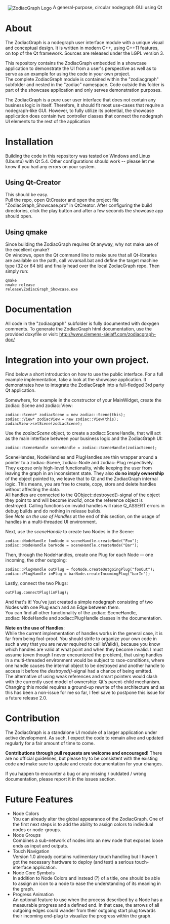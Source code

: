 <p align="center">
  <img align="center" src="https://github.com/clemenssielaff/ZodiacGraph/raw/master/doc/res/zodiac_text.png" alt="ZodiacGraph Logo">
  A general-purpose, circular nodegraph GUI using Qt
</p>

# About
The ZodiacGraph is a nodegraph user interface module with a unique visual and conceptual design.
It is written in modern C++, using C++11 features, on top of the Qt framework.
Sources are released under the LGPL version 3.

This repository contains the ZodiacGraph embedded in a showcase application to demonstrate the UI from a user's 
perspective as well as to serve as an example for using the code in your own project.<br>
The complete ZodiacGraph module is contained within the "zodiacgraph" subfolder and nested in the "zodiac" namespace.
Code outside this folder is part of the showcase application and only serves demonstration purposes.

The ZodiacGraph is a pure user user interface that does not contain any business logic in itself.
Therefore, it should fit most use-cases that require a nodegraph-like GUI.
However, to fully utilize its potential, the showcase application does contain two controller classes that connect the
nodegraph UI elements to the rest of the application

# Installation
Building the code in this repository was tested on Windows and Linux (Ubuntu) with Qt 5.4.
Other configurations should work -- please let me know if you had any errors on your system.

## Using Qt-Creator
This should be easy.<br>
Pull the repo, open QtCreator and open the project file "ZodiacGraph_Showcase.pro" in QtCreator.
After configuring the build directories, click the play button and after a few seconds the showcase app should open.

## Using qmake
Since building the ZodiacGraph requires Qt anyway, why not make use of the excellent qmake?<br>
On windows, open the Qt command line to make sure that all Qt-libraries are available on the path, call
vcvarsall.bat and define the target machine type (32 or 64 bit) and finally head over the local ZodiacGraph repo.
Then simply run:
~~~~
qmake
nmake release
release\ZodiacGraph_Showcase.exe
~~~~

# Documentation
All code in the "zodiacgraph" subfolder is fully documented with doxygen comments.
To generate the ZodiacGraph html documentation, use the provided doxyfile or visit: 
http://www.clemens-sielaff.com/zodiacgraph-doc/

# Integration into your own project.
Find below a short introduction on how to use the public interface.
For a full example implementation, take a look at the showcase application.
It demonstrates how to integrate the ZodiacGraph into a full-fledged 3rd party Qt application.

Somewhere, for example in the constructor of your MainWidget, create the zodiac::Scene and zodiac::View:
~~~~
zodiac::Scene* zodiacScene = new zodiac::Scene(this);
zodiac::View* zodiacView = new zodiac::View(this);
zodiacView->setScene(zodiacScene);
~~~~

Use the <i>zodiacScene</i> object, to create a zodiac::SceneHandle, that will act as the main interface between your 
business logic and the ZodiacGraph UI:
~~~~
zodiac::SceneHandle sceneHandle = zodiac::SceneHandle(zodiacScene);
~~~~

SceneHandes, NodeHandles and PlugHandles are thin wrapper around a pointer to a zodiac::Scene, zodiac::Node and zodiac::Plug respectively.
They expose only high-level functionality, while keeping the user from leaving the graph in an inconsistent state.
They also <b>do no imply ownership</b> of the object pointed to, we leave that to Qt and the ZodiacGraph internal 
logic.
This means, you are free to create, copy, store and delete handles without affecting the data.<br>
All handles are connected to the QObject::destroyed()-signal of the object they point to and will become
<i>invalid</i>, once the reference object is destroyed.
Calling functions on invalid handles will raise Q_ASSERT errors in debug builds and do nothing in release builds.<br>
See <i>Note on the use of Handles</i> at the end of this section, on the usage of handles in a multi-threaded UI 
environment.

Next, use the <i>sceneHandle</i> to create two Nodes in the Scene:
~~~~
zodiac::NodeHandle fooNode = sceneHandle.createNode("Foo");
zodiac::NodeHandle barNode = sceneHandle.createNode("Bar");
~~~~

Then, through the NodeHandles, create one Plug for each Node -- one incoming, the other outgoing:
~~~~
zodiac::PlugHandle outPlug = fooNode.createOutgoingPlug("fooOut");
zodiac::PlugHandle inPlug = barNode.createIncomingPlug("barIn");
~~~~

Lastly, connect the two Plugs:
~~~~
outPlug.connectPlug(inPlug);
~~~~

And that's it!
You've just created a simple nodegraph consisting of two Nodes with one Plug each and an Edge between them.<br>
You can find all other functionality of the zodiac::SceneHandle, zodiac::NodeHandle and zodiac::PlugHandle classes in 
the documentation.

<b>Note on the use of Handles</b>:<br>
While the current implementation of handles works in the general case, it is far from being fool-proof.
You should strife to organize your own code in such a way that you are never required to call isValid(),
because you know which handles are valid at what point and when they become invalid.
I must assume (even though I never encountered the problem), that using handles in a multi-threaded environment would 
be subject to race-conditions, where one handle causes the internal object to be destroyed and another handle to 
access it before the <i>destroyed()</i>-signal had a chance of being emitted.<br>
The alternative of using weak references and smart pointers would clash with the currently used model of ownership: 
Qt's parent-child mechanism.
Changing this model requires a ground-up rewrite of the architecture and as this has been a non-issue for me so far,
I feel save to postpone this issue for a future release 2.0.

# Contribution
The ZodiacGraph is a standalone UI module of a larger application under active development.
As such, I expect the code to remain alive and updated regularly for a fair amount of time to come.

<b>Contributions through pull requests are welcome and encouraged!</b>
There are no official guidelines, but please try to be consistent with the existing code and make sure to update 
and create documentation for your changes.

If you happen to encounter a bug or any missing / outdated / wrong documentation, please report it in the issues
section.

# Future Features
- Node Colors<br>
You can already alter the global appearance of the ZodiacGraph.
One of the first next steps is to add the ability to assign colors to individual nodes or node-groups.
- Node Groups<br>
Combines a sub-network of nodes into an new node that exposes loose ends as input and outputs.
- Touch Navigation<br>
Version 1.0 already contains rudimentary touch handling but I haven't got the necessary hardware to deploy (and test) a 
serious touch-interface application.
- Node Core Symbols<br>
In addition to Node Colors and instead (?) of a title, one should be able to assign an icon to a node to ease the 
understanding of its meaning in the graph.
- Progress Animation<br>
An optional feature to use when the process described by a Node has a measurable progress and a defined end.
In that case, the arrows of all outgoing edges could wander from their outgoing start plug towards their incoming 
end-plug to visualize the progress within the graph.
